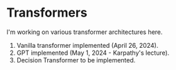 # Transformers
I'm working on various transformer architectures here.

1. Vanilla transformer implemented (April 26, 2024).
2. GPT implemented (May 1, 2024 - Karpathy's lecture).
3. Decision Transformer to be implemented.
